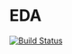 # EDA

[![Build Status](https://github.com/notGiGi/EDA.jl/actions/workflows/CI.yml/badge.svg?branch=main)](https://github.com/notGiGi/EDA.jl/actions/workflows/CI.yml?query=branch%3Amain)
